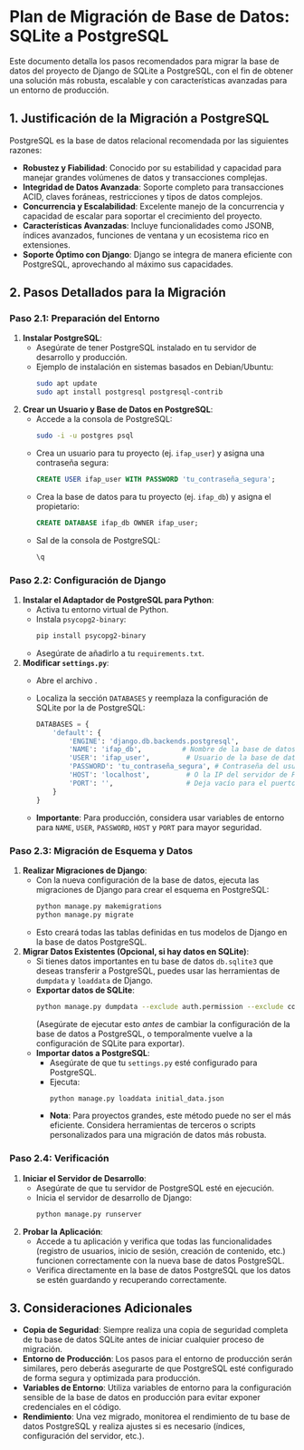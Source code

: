 # Plan de Migración de Base de Datos: SQLite a PostgreSQL

Este documento detalla los pasos recomendados para migrar la base de datos del proyecto de Django de SQLite a PostgreSQL, con el fin de obtener una solución más robusta, escalable y con características avanzadas para un entorno de producción.

## 1. Justificación de la Migración a PostgreSQL

PostgreSQL es la base de datos relacional recomendada por las siguientes razones:
*   **Robustez y Fiabilidad**: Conocido por su estabilidad y capacidad para manejar grandes volúmenes de datos y transacciones complejas.
*   **Integridad de Datos Avanzada**: Soporte completo para transacciones ACID, claves foráneas, restricciones y tipos de datos complejos.
*   **Concurrencia y Escalabilidad**: Excelente manejo de la concurrencia y capacidad de escalar para soportar el crecimiento del proyecto.
*   **Características Avanzadas**: Incluye funcionalidades como JSONB, índices avanzados, funciones de ventana y un ecosistema rico en extensiones.
*   **Soporte Óptimo con Django**: Django se integra de manera eficiente con PostgreSQL, aprovechando al máximo sus capacidades.

## 2. Pasos Detallados para la Migración

### Paso 2.1: Preparación del Entorno

1.  **Instalar PostgreSQL**:
    *   Asegúrate de tener PostgreSQL instalado en tu servidor de desarrollo y producción.
    *   Ejemplo de instalación en sistemas basados en Debian/Ubuntu:
        ```bash
        sudo apt update
        sudo apt install postgresql postgresql-contrib
        ```
2.  **Crear un Usuario y Base de Datos en PostgreSQL**:
    *   Accede a la consola de PostgreSQL:
        ```bash
        sudo -i -u postgres psql
        ```
    *   Crea un usuario para tu proyecto (ej. `ifap_user`) y asigna una contraseña segura:
        ```sql
        CREATE USER ifap_user WITH PASSWORD 'tu_contraseña_segura';
        ```
    *   Crea la base de datos para tu proyecto (ej. `ifap_db`) y asigna el propietario:
        ```sql
        CREATE DATABASE ifap_db OWNER ifap_user;
        ```
    *   Sal de la consola de PostgreSQL:
        ```sql
        \q
        ```

### Paso 2.2: Configuración de Django

1.  **Instalar el Adaptador de PostgreSQL para Python**:
    *   Activa tu entorno virtual de Python.
    *   Instala `psycopg2-binary`:
        ```bash
        pip install psycopg2-binary
        ```
    *   Asegúrate de añadirlo a tu `requirements.txt`.
2.  **Modificar `settings.py`**:
    *   Abre el archivo <mcfile name="settings.py" path="/home/jorge/pagina web nueva ifap dos/backend/ifap_backend/settings.py"></mcfile>.
    *   Localiza la sección `DATABASES` y reemplaza la configuración de SQLite por la de PostgreSQL:

        ```python
        DATABASES = {
            'default': {
                'ENGINE': 'django.db.backends.postgresql',
                'NAME': 'ifap_db',          # Nombre de la base de datos creada
                'USER': 'ifap_user',         # Usuario de la base de datos
                'PASSWORD': 'tu_contraseña_segura', # Contraseña del usuario
                'HOST': 'localhost',         # O la IP del servidor de PostgreSQL
                'PORT': '',                  # Deja vacío para el puerto por defecto (5432)
            }
        }
        ```
    *   **Importante**: Para producción, considera usar variables de entorno para `NAME`, `USER`, `PASSWORD`, `HOST` y `PORT` para mayor seguridad.

### Paso 2.3: Migración de Esquema y Datos

1.  **Realizar Migraciones de Django**:
    *   Con la nueva configuración de la base de datos, ejecuta las migraciones de Django para crear el esquema en PostgreSQL:
        ```bash
        python manage.py makemigrations
        python manage.py migrate
        ```
    *   Esto creará todas las tablas definidas en tus modelos de Django en la base de datos PostgreSQL.
2.  **Migrar Datos Existentes (Opcional, si hay datos en SQLite)**:
    *   Si tienes datos importantes en tu base de datos `db.sqlite3` que deseas transferir a PostgreSQL, puedes usar las herramientas de `dumpdata` y `loaddata` de Django.
    *   **Exportar datos de SQLite**:
        ```bash
        python manage.py dumpdata --exclude auth.permission --exclude contenttypes --indent 2 > initial_data.json
        ```
        (Asegúrate de ejecutar esto *antes* de cambiar la configuración de la base de datos a PostgreSQL, o temporalmente vuelve a la configuración de SQLite para exportar).
    *   **Importar datos a PostgreSQL**:
        *   Asegúrate de que tu `settings.py` esté configurado para PostgreSQL.
        *   Ejecuta:
            ```bash
            python manage.py loaddata initial_data.json
            ```
        *   **Nota**: Para proyectos grandes, este método puede no ser el más eficiente. Considera herramientas de terceros o scripts personalizados para una migración de datos más robusta.

### Paso 2.4: Verificación

1.  **Iniciar el Servidor de Desarrollo**:
    *   Asegúrate de que tu servidor de PostgreSQL esté en ejecución.
    *   Inicia el servidor de desarrollo de Django:
        ```bash
        python manage.py runserver
        ```
2.  **Probar la Aplicación**:
    *   Accede a tu aplicación y verifica que todas las funcionalidades (registro de usuarios, inicio de sesión, creación de contenido, etc.) funcionen correctamente con la nueva base de datos PostgreSQL.
    *   Verifica directamente en la base de datos PostgreSQL que los datos se estén guardando y recuperando correctamente.

## 3. Consideraciones Adicionales

*   **Copia de Seguridad**: Siempre realiza una copia de seguridad completa de tu base de datos SQLite antes de iniciar cualquier proceso de migración.
*   **Entorno de Producción**: Los pasos para el entorno de producción serán similares, pero deberás asegurarte de que PostgreSQL esté configurado de forma segura y optimizada para producción.
*   **Variables de Entorno**: Utiliza variables de entorno para la configuración sensible de la base de datos en producción para evitar exponer credenciales en el código.
*   **Rendimiento**: Una vez migrado, monitorea el rendimiento de tu base de datos PostgreSQL y realiza ajustes si es necesario (índices, configuración del servidor, etc.).